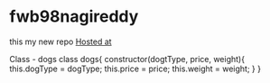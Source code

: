 # fwb98nagireddy
this my new repo
[Hosted at](https://db98nagireddy.herokuapp.com/)


Class - dogs class dogs{ 
constructor(dogtType, price, weight){ 
this.dogType = dogType; 
this.price = price; 
this.weight = weight; 
} }

